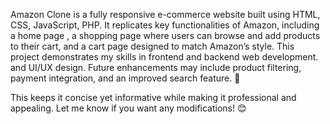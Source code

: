 Amazon Clone is a fully responsive e-commerce website built using HTML, CSS, JavaScript, PHP. It replicates key functionalities of Amazon, including a home page , a shopping page where users can browse and add products to their cart, and a cart page designed to match Amazon’s style. This project demonstrates my skills in frontend and backend web development. and UI/UX design. Future enhancements may include product filtering, payment integration, and an improved search feature. 🚀

This keeps it concise yet informative while making it professional and appealing. Let me know if you want any modifications! 😊
